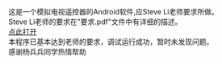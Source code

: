 这是一个模拟电视遥控器的Android软件,应Steve Li老师要求所做。\
Steve Li老师的要求在"要求.pdf"文件中有详细的描述。\
[点此打开](/要求.pdf)\
本程序已基本达到老师的要求，调试运行成功，暂时未发现问题。\
感谢杨兵兵同学热情帮助